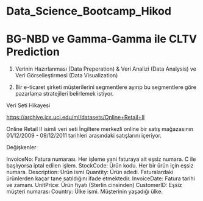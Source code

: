 # Data_Science_Bootcamp_Hikod
# BG-NBD ve Gamma-Gamma ile CLTV Prediction

1. Verinin Hazırlanması (Data Preperation) & Veri Analizi (Data Analysis) ve Veri Görselleştirmesi (Data Visualization)

2. Bir e-ticaret şirketi müşterilerini segmentlere ayırıp bu segmentlere göre pazarlama stratejileri belirlemek istiyor.

Veri Seti Hikayesi

https://archive.ics.uci.edu/ml/datasets/Online+Retail+II

Online Retail II isimli veri seti İngiltere merkezli online bir satış mağazasının
01/12/2009 - 09/12/2011 tarihleri arasındaki satışlarını içeriyor.

Değişkenler

InvoiceNo: Fatura numarası. Her işleme yani faturaya ait eşsiz numara. C ile başlıyorsa iptal edilen işlem.
StockCode: Ürün kodu. Her bir ürün için eşsiz numara.
Description: Ürün ismi
Quantity: Ürün adedi. Faturalardaki ürünlerden kaçar tane satıldığını ifade etmektedir.
InvoiceDate: Fatura tarihi ve zamanı.
UnitPrice: Ürün fiyatı (Sterlin cinsinden)
CustomerID: Eşsiz müşteri numarası
Country: Ülke ismi. Müşterinin yaşadığı ülke.
